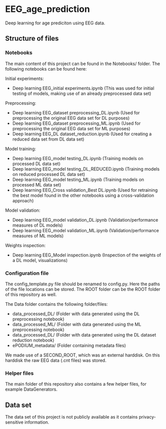 # EEG_age_prediction

Deep learning for age prediciton using EEG data.

## Structure of files


### Notebooks
The main content of this project can be found in the Notebooks/ folder. The following notebooks can be found here:

Initial experiments:
- Deep learning EEG_initial experiments.ipynb (This was used for initial testing of models, making use of an already preprocessed data set)

Preprocessing:
- Deep learning EEG_dataset preprocessing_DL.ipynb (Used for preprocessing the original EEG data set for DL purposes)
- Deep learning EEG_dataset preprocessing_ML.ipynb (Used for preprocessing the original EEG data set for ML purposes)
- Deep learning EEG_DL dataset_reduction.ipynb (Used for creating a reduced data set from DL data set)

Model training:
- Deep learning EEG_model testing_DL.ipynb (Training models on processed DL data set)
- Deep learning EEG_model testing_DL_REDUCED.ipynb (Training models on reduced processed DL data set)
- Deep learning EEG_model testing_ML.ipynb (Training models on processed ML data set)
- Deep learning EEG_Cross validation_Best DL.ipynb (Used for retraining the best model found in the other notebooks using a cross-validation approach) 

Model validation:
- Deep learning EEG_model validation_DL.ipynb (Validation/performance measures of DL models)
- Deep learning EEG_model validation_ML.ipynb (Validation/performance measures of ML models)

Weights inspection:
- Deep learning EEG_Model inspection.ipynb (Inspection of the weights of a DL model, visualizations)


### Configuration file

The config_template.py file should be renamed to config.py. Here the paths of the file locations can be stored. The ROOT folder can be the ROOT folder of this repository as well.

The Data folder contains the following folder/files:

- data_processed_DL/ (Folder with data generated using the DL preprocessing notebook)
- data_processed_ML/ (Folder with data generated using the ML preprocessing notebook)
- data_processed_DL/ (Folder with data generated using the DL dataset reduction notebook)
- ePODIUM_metadata/ (Folder containing metadata files)

We made use of a SECOND_ROOT, which was an external harddisk. On this harddisk the raw EEG data (.cnt files) was stored.


### Helper files

The main folder of this repository also contains a few helper files, for example DataGenerators.


## Data set

The data set of this project is not publicly available as it contains privacy-sensitive information.